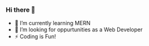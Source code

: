 ### Hi there 👋

<!--
**kartarkat/kartarkat** is a ✨ _special_ ✨ repository because its `README.md` (this file) appears on your GitHub profile.

Here are some ideas to get you started:
-->
- 🌱 I’m currently learning MERN
- 👯 I’m looking for oppurtunities as a Web Developer
- ⚡ Coding is Fun!

